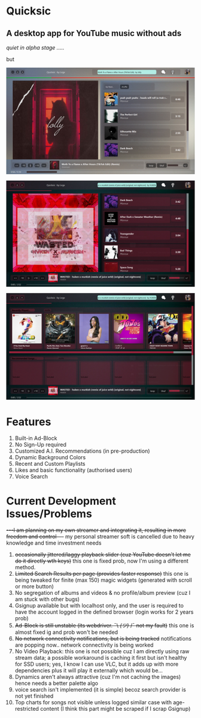 # Quicksic
A desktop app for YouTube music without ads
----------------------------------------------

*quiet in alpha stage .....*

but

![Screenshot](https://github.com/Abhishek-raj-exe/Quicksic/blob/main/ss/Moth%20Light%202.png)

![Screenshot](https://github.com/Abhishek-raj-exe/Quicksic/blob/main/ss/wast%202.png)

![Screenshot](https://github.com/Abhishek-raj-exe/Quicksic/blob/main/ss/wast%203.png)


# Features
1. Built-in Ad-Block
2. No Sign-Up required
3. Customized A.I. Recommendations (in pre-production)
4. Dynamic Background Colors
5. Recent and Custom Playlists
6. Likes and basic functionality (authorised users)
7. Voice Search

# Current Development Issues/Problems

~~---I am planning on my own streamer and integrating it, resulting in more freedom and control---~~ my personal streamer soft is cancelled due to heavy knowledge and time investment needs

1. ~~occasionally jittered/laggy playback slider (cuz YouTube doesn't let me do it directly wth keys)~~ this one is fixed prob, now I'm using a different method.
2. ~~Limited Search Results per page (provides faster response)~~ this one is being tweaked for finite (max 150) magic widgets (generated with scroll or more button)
3. No segregation of albums and videos & no profile/album preview (cuz I am stuck with other bugs)
4. Gsignup available but with localhost only, and the user is required to have the account logged in the defined browser (login works for 2 years prob)
5. ~~Ad-Block is still unstable (its webdriver. ¯\ _(ツ)_ /¯ not my fault)~~ this one is almost fixed ig and prob won't be needed
6. ~~No network connectivity notifications, but is being tracked~~ notifications are popping now.. network connectivity is being worked
7. No Video Playback: this one is not possible cuz I am directly using raw stream data; a possible workaround is caching it first but isn't healthy for SSD users; yes, I know I can use VLC, but it adds up with more dependencies plus it will play it externally which would be...
8. Dynamics aren't always attractive (cuz I'm not caching the images) hence needs a better palette algo
9. voice search isn't implemented (it is simple) becoz search provider is not yet finished
10. Top charts for songs not visible unless logged similar case with age-restricted content (I think this part might be scraped if I scrap Gsignup)

